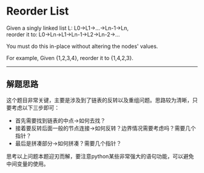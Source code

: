 # Reorder List #
Given a singly linked list L: L0→L1→…→Ln-1→Ln,
\
reorder it to: L0→Ln→L1→Ln-1→L2→Ln-2→…

You must do this in-place without altering the nodes' values.

For example,
Given {1,2,3,4}, reorder it to {1,4,2,3}. 

---

## 解题思路 ##
这个题目非常关键，主要是涉及到了链表的反转以及重组问题。思路较为清晰，只要考虑以下三步即可：
- 首先需要找到链表的中点->如何去找？
- 接着要反转后面一般的节点连接->如何反转？边界情况需要考虑吗？需要几个指针？
- 最后是拼凑部分->如何拼凑？需要几个指针？

思考以上问题本题迎刃而解，要注意python某些非常强大的语句功能，可以避免中间变量的使用。